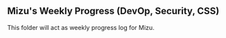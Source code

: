 ## Mizu's Weekly Progress (DevOp, Security, CSS)
This folder will act as weekly progress log for Mizu.
